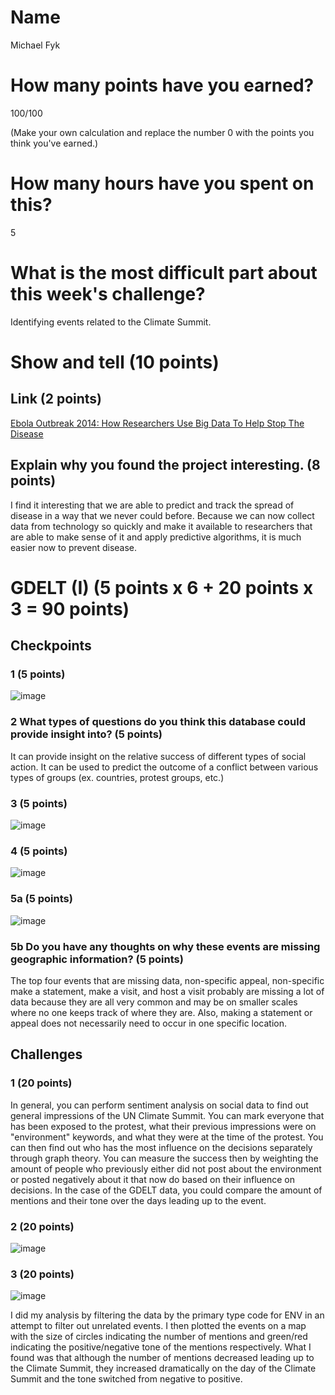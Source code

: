 # Name

Michael Fyk

# How many points have you earned?

100/100

(Make your own calculation and replace the number 0 with the points you think you've earned.)

# How many hours have you spent on this?

5

# What is the most difficult part about this week's challenge?

Identifying events related to the Climate Summit.

# Show and tell (10 points)

## Link (2 points)

[Ebola Outbreak 2014: How Researchers Use Big Data To Help Stop The Disease](http://www.ibtimes.com/pulse/ebola-outbreak-2014-how-researchers-use-big-data-help-stop-disease-1694907)

## Explain why you found the project interesting. (8 points)

I find it interesting that we are able to predict and track the spread of disease in a way that we never could before. Because we can now collect data from technology so quickly and make it available to researchers that are able to make sense of it and apply predictive algorithms, it is much easier now to prevent disease. 

# GDELT (I) (5 points x 6 + 20 points x 3 = 90 points)

## Checkpoints

### 1 (5 points)

![image](http://i.imgur.com/GLziwU5.png)

### 2 What types of questions do you think this database could provide insight into? (5 points)

It can provide insight on the relative success of different types of social action. It can be used to predict the outcome of a conflict between various types of groups (ex. countries, protest groups, etc.)

### 3 (5 points)

![image](http://i.imgur.com/PisYJA2.png)

### 4 (5 points)

![image](http://i.imgur.com/IHyDM9D.png)

### 5a (5 points)

![image](http://i.imgur.com/paxnkBH.png)

### 5b Do you have any thoughts on why these events are missing geographic information? (5 points)

The top four events that are missing data, non-specific appeal, non-specific make a statement, make a visit, and host a visit probably are missing a lot of data because they are all very common and may be on smaller scales where no one keeps track of where they are. Also, making a statement or appeal does not necessarily need to occur in one specific location.

## Challenges

### 1 (20 points)

In general, you can perform sentiment analysis on social data to find out general impressions of the UN Climate Summit. You can mark everyone that has been exposed to the protest, what their previous impressions were on "environment" keywords, and what they were at the time of the protest. You can then find out who has the most influence on the decisions separately through graph theory. You can measure the success then by weighting the amount of people who previously either did not post about the environment or posted negatively about it that now do based on their influence on decisions. In the case of the GDELT data, you could compare the amount of mentions and their tone over the days leading up to the event.

### 2 (20 points)

![image](http://i.imgur.com/R0Rwwbk.png)

### 3 (20 points)

![image](http://i.imgur.com/FeqmgsU.png)

I did my analysis by filtering the data by the primary type code for ENV in an attempt to filter out unrelated events. I then plotted the events on a map with the size of circles indicating the number of mentions and green/red indicating the positive/negative tone of the mentions respectively. What I found was that although the number of mentions decreased leading up to the Climate Summit, they increased dramatically on the day of the Climate Summit and the tone switched from negative to positive.  
